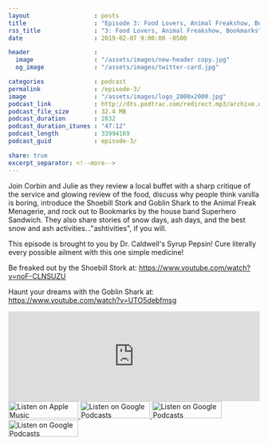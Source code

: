 ```yaml
---
layout                  : posts
title                   : "Episode 3: Food Lovers, Animal Freakshow, Bookmarks"
rss_title               : "3: Food Lovers, Animal Freakshow, Bookmarks"
date                    : 2019-02-07 9:00:00 -0500

header                  : 
  image                 : "/assets/images/new-header copy.jpg"
  og_image              : "/assets/images/twitter-card.jpg"

categories              : podcast
permalink               : /episode-3/
image                   : "/assets/images/logo_2000x2000.jpg"
podcast_link            : http://dts.podtrac.com/redirect.mp3/archive.org/download/paudeville-ep-3/paudeville-ep-3.mp3
podcast_file_size       : 32.4 MB
podcast_duration        : 2832
podcast_duration_itunes : "47:12"
podcast_length          : 33994169
podcast_guid            : episode-3/

share: true
excerpt_separator: <!--more-->
---
```

Join Corbin and Julie as they review a local buffet with a sharp critique of the service and glowing review of the food, discuss why people think vanilla is boring, introduce the Shoebill Stork and Goblin Shark to the Animal Freak Menagerie, and rock out to Bookmarks by the house band Superhero Sandwich. They also share stories of snow days, ash days, and the best snow and ash activities..."ashtivities", if you will.

This episode is brought to you by Dr. Caldwell's Syrup Pepsin! Cure literally every possible ailment with this one simple medicine!

Be freaked out by the Shoebill Stork at: <a href="https://www.youtube.com/watch?v=noF-CLNSUZU">https://www.youtube.com/watch?v=noF-CLNSUZU</a>

Haunt your dreams with the Goblin Shark at: <a href="https://www.youtube.com/watch?v=UTO5debfmsg">https://www.youtube.com/watch?v=UTO5debfmsg</a>

<iframe scrolling="no" frameborder="0" style="width:100%;height:180px;border:0;overflow:hidden;" width="100%" height="360" src="https://app.stitcher.com/splayer/f/363388/58614380?el=0&refid=stpr"></iframe>

<a href="https://itunes.apple.com/us/podcast/paudeville/id1450915591">
	<img src='{{ site.url }}{{ site.baseurl }}/assets/images/US_UK_Apple_Podcasts_Listen_Badge_RGB_140x34.png' width='140px' height='34' alt='Listen on Apple Music'/>
</a>
<a href="https://play.google.com/music/m/Igre2ostm2ltqiq4sabzzrl5jcy?t=Paudeville">
	<img src='{{ site.url }}{{ site.baseurl }}/assets/images/google_podcasts_badge_140x34.png' width='140px' height='34' alt='Listen on Google Podcasts'/>
</a>
<a href="https://open.spotify.com/show/4q5RNUUtU4XFqsymP7dcTw">
	<img src='{{ site.url }}{{ site.baseurl }}/assets/images/Spotify_Listen_Badge_RGB_140x34.png' width='140px' height='34' alt='Listen on Google Podcasts'/>
</a>
<a href="https://www.stitcher.com/s?fid=363388&refid=stpr">
	<img src='{{ site.url }}{{ site.baseurl }}/assets/images/Stitcher_Listen_Badge_Color_Dark_BG_140x34.png' width='140px' height='34' alt='Listen on Google Podcasts'/>
</a>
